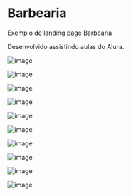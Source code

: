 # Barbearia
Exemplo de landing page Barbearia

Desenvolvido assistindo aulas do Alura.

![image](https://github.com/user-attachments/assets/743fca91-bfd7-49d3-bac8-c930ffcabe34)

![image](https://github.com/user-attachments/assets/942e1124-c2d2-45f1-950a-df4c0a769743)

![image](https://github.com/user-attachments/assets/d0d6584c-15a9-4bac-8f2b-6c739c8157bc)

![image](https://github.com/user-attachments/assets/ff0caaba-c411-46fd-9b34-3941bed44844)

![image](https://github.com/user-attachments/assets/8ebcdfca-ab4d-41e3-81ee-f8c66a6ff70b)

![image](https://github.com/user-attachments/assets/1840367d-052b-4700-b4c7-3936ee92f306)

![image](https://github.com/user-attachments/assets/b806299f-26ce-49f1-a3a5-312887dcffb0)

![image](https://github.com/user-attachments/assets/d04fa275-115e-4bf4-ab5c-32765693d21f)

![image](https://github.com/user-attachments/assets/49fdfad5-deac-4f68-bc3d-9619c246b4a1)

![image](https://github.com/user-attachments/assets/96fdb1b7-45a7-4249-8f72-87430877addd)
